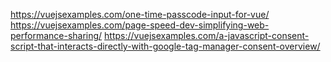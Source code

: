 https://vuejsexamples.com/one-time-passcode-input-for-vue/
https://vuejsexamples.com/page-speed-dev-simplifying-web-performance-sharing/
https://vuejsexamples.com/a-javascript-consent-script-that-interacts-directly-with-google-tag-manager-consent-overview/
